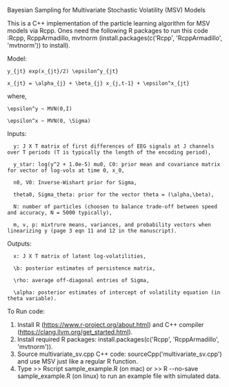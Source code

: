 Bayesian Sampling for Multivariate Stochastic Volatility (MSV) Models

This is a C++ implementation of the particle learning algorithm for MSV models via Rcpp. Ones need the following R packages to run this code :Rcpp, RcppArmadillo, mvtnorm (install.packages(c('Rcpp', 'RcppArmadillo', 'mvtnorm')) to install).

Model: 

    y_{jt} exp(x_{jt}/2) \epsilon^y_{jt}

    x_{jt} = \alpha_{j} + \beta_{j} x_{j,t-1} + \epsilon^x_{jt} 
  
where, 

    \epsilon^y ~ MVN(0,I)

    \epsilon^x ~ MVN(0, \Sigma)

Inputs: 

      y: J X T matrix of first differences of EEG signals at J channels over T periods (T is typically the length of the encoding period),

      y_star: log(y^2 + 1.0e-5) mu0, C0: prior mean and covariance matrix for vector of log-vols at time 0, x_0,

      n0, V0: Inverse-Wishart prior for Sigma,

      theta0, Sigma_theta: prior for the vector theta = (\alpha,\beta),

      N: number of particles (choosen to balance trade-off between speed and accuracy, N = 5000 typically),

      m, v, p: mixtrure means, variances, and probability vectors when linearizing y (page 3 eqn 11 and 12 in the manuscript).

Outputs:

      x: J X T matrix of latent log-volatilities,

      \b: posterior estimates of persistence matrix,

      \rho: average off-diagonal entries of Sigma,

      \alpha: posterior estimates of intercept of volatility equation (in theta variable).


To Run code:
1. Install R (https://www.r-project.org/about.html) and C++ compiler (https://clang.llvm.org/get_started.html).
2. Install required R packages: install.packages(c('Rcpp', 'RcppArmadillo', 'mvtnorm')).
3. Source multivariate_sv.cpp C++ code: sourceCpp('multivariate_sv.cpp') and use MSV just like a regular R function. 
4. Type >> Rscript sample_example.R (on mac) or >> R --no-save sample_example.R (on linux) to run an example file with simulated data. 